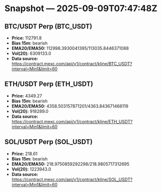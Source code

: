 # Snapshot — 2025-09-09T07:47:48Z

## BTC/USDT Perp (BTC_USDT)
- **Price:** 112791.8
- **Bias 15m:** bearish
- **EMA20/EMA50:** 112998.3930041395/113035.8446371088
- **Vol(20):** 6309133.0
- **Data source:** https://contract.mexc.com/api/v1/contract/kline/BTC_USDT?interval=Min1&limit=60

## ETH/USDT Perp (ETH_USDT)
- **Price:** 4349.27
- **Bias 15m:** bearish
- **EMA20/EMA50:** 4358.503157871201/4363.843671466119
- **Vol(20):** 918289.0
- **Data source:** https://contract.mexc.com/api/v1/contract/kline/ETH_USDT?interval=Min1&limit=60

## SOL/USDT Perp (SOL_USDT)
- **Price:** 218.61
- **Bias 15m:** bearish
- **EMA20/EMA50:** 218.9750859292298/218.9805717312695
- **Vol(20):** 1223943.0
- **Data source:** https://contract.mexc.com/api/v1/contract/kline/SOL_USDT?interval=Min1&limit=60
